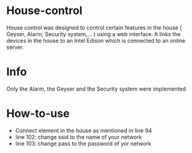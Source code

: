 # House-control
House control was designed to control certain features in the house ( Geyser, Alarm, Security system,... ) using  a web interface. It links the devices in the house to an Intel Edison which is connected to an online server.
# Info
Only the Alarm, the Geyser and the Security system were implemented
# How-to-use
* Connect element in the house as mentioned in line 94
* line 102: change ssid to the name of your network
* line 103: change pass to the password of yor network
